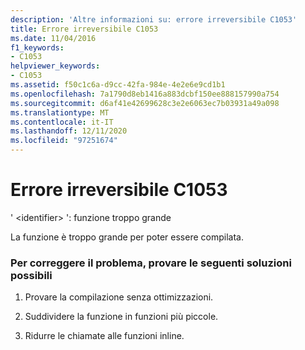 ```yaml
---
description: 'Altre informazioni su: errore irreversibile C1053'
title: Errore irreversibile C1053
ms.date: 11/04/2016
f1_keywords:
- C1053
helpviewer_keywords:
- C1053
ms.assetid: f50c1c6a-d9cc-42fa-984e-4e2e6e9cd1b1
ms.openlocfilehash: 7a1790d8eb1416a883dcbf150ee888157990a754
ms.sourcegitcommit: d6af41e42699628c3e2e6063ec7b03931a49a098
ms.translationtype: MT
ms.contentlocale: it-IT
ms.lasthandoff: 12/11/2020
ms.locfileid: "97251674"
---
```

# <a name="fatal-error-c1053"></a>Errore irreversibile C1053

' \<identifier> ': funzione troppo grande

La funzione è troppo grande per poter essere compilata.

### <a name="to-fix-by-using-the-following-possible-solutions"></a>Per correggere il problema, provare le seguenti soluzioni possibili

1. Provare la compilazione senza ottimizzazioni.

1. Suddividere la funzione in funzioni più piccole.

1. Ridurre le chiamate alle funzioni inline.
